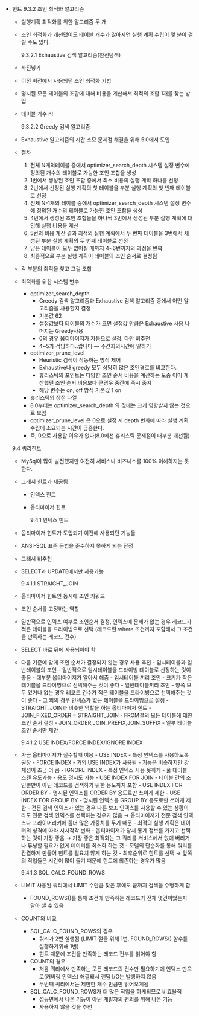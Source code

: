 - 힌트
  9.3.2 조인 최적화 알고리즘

  - 실행계획 최적화를 위한 알고리즘 두 개
  - 조인 최적화가 개선됐어도 테이블 개수가 많아지면 실행 계획 수립이 몇 분이 걸릴 수도 있다.

    9.3.2.1 Exhaustive 검색 알고리즘(완전탐색)

  - 사진넣기
  - 이전 버전에서 사용되던 조인 최적화 기법
  - 명시된 모든 테이블의 조합에 대해 비용을 계산해서 최적의 조합 1개를 찾는 방법
  - 테이블 개수 n!

    9.3.2.2 Greedy 검색 알고리즘

  - Exhaustive 알고리즘의 시간 소모 문제점 해결을 위해 5.0에서 도입
  - 절차
    1. 전체 N개의테이블 중에서 optimizer_search_depth 시스템 설정 변수에 정의된 개수의 테이블로 가능한 조인 조합을 생성
    2. 1번에서 생성된 조인 조합 중에서 최소 비용의 실행 계획 하나를 선정
    3. 2번에서 선정된 실행 계획의 첫 테이블을 부분 실행 계획의 첫 번째 테이블로 선정
    4. 전체 N-1개의 테이블 중에서 optimizer_search_depth 시스템 설정 변수에 정의된 개수의 테이블로 가능한 조인 조합을 생성
    5. 4번에서 생성된 조인 조합들을 하나씩 3번에서 생성된 부분 실행 계획에 대입해 실행 비용을 계산
    6. 5번의 비용 계산 결과 최적의 실행 계획에서 두 번째 테이블을 3번에서 새성된 부분 실행 계획의 두 번째 테이블로 선정
    7. 남은 테이블이 모두 없어질 때까지 4~6번까지의 과정을 반복
    8. 최종적으로 부분 실행 계획이 테이블의 조인 순서로 결정됨
  - 각 부분의 최적을 찾고 그걸 조합

  - 최적화를 위한 시스템 변수

    - optimizer_search_depth
      - Greedy 검색 알고리즘과 Exhaustive 검색 알고리즘 중에서 어떤 알고리즘을 사용할지 결정
      - 기본값 62
      - 설정값보다 테이블의 개수가 크면 설정값 만큼은 Exhaustive 사용 나머지는 Greedy사용
      - 0의 경우 옵티마이저가 자동으로 설정. 다만 비추천
      - 4~5가 적당하다..랍니다 — 주간회의시간에 말하기
    - optimizer_prune_level
      - Heuristic 검색이 작동하는 방식 제어
      - Exhaustive나 greedy 모두 상당히 많은 조인경로를 비교한다.
      - 휴리스틱의 포인트는 다양한 조인 순서 비용을 계산하는 도중 이미 계산했던 조인 순서 비용보다 큰경우 중간에 즉시 중지
      - 해당 변수는 on, off 방식 기본값 1 on
    - 휴리스틱의 장점 나열
    - 8.0부터는 optimizer_search_depth 의 값에는 크게 영향받지 않는 것으로 보임
    - optimizer_prune_level 은 0으로 설정 시 depth 변화에 따라 실행 계획 수립에 소요되는 시간이 급증한다.
    - 즉, 0으로 사용할 이유가 없다(8.0에선 휴리스틱 문제점이 대부분 개선됨)

  9.4 쿼리힌트

  - MySql이 많이 발전했지만 여전히 서비스나 비즈니스를 100% 이해하지는 못한다.
  - 그래서 힌트가 제공됨

    - 인덱스 힌트
    - 옵티마이저 힌트

      9.4.1 인덱스 힌트

  - 옵티마이저 힌트가 도입되기 이전에 사용되던 기능들
  - ANSI-SQL 표준 문법을 준수하지 못하게 되는 단점
  - 그래서 비추천
  - SELECT과 UPDATE에서만 사용가능

    9.4.1.1 STRAIGHT_JOIN

  - 옵티마이저 힌트인 동시에 조인 키워드
  - 조인 순서를 고정하는 역할
  - 일반적으로 인덱스 여부로 조인순서 결정, 인덱스에 문제가 없는 경우 레코드가 적은 테이블을 드라이빙으로 선택 (레코드란 where 조건까지 포함해서 그 조건을 만족하는 레코드 건수)
  - SELECT 바로 뒤에 사용되어야 함
  - 다음 기준에 맞게 조인 순서가 결정되지 않는 경우 사용 추천 - 임시테이블과 일반테이블의 조인 - 일반적으로 임시테이블을 드라이빙 테이블로 선정하는 것이 좋음 - 대부분 옵티마이저가 알아서 해줌 - 임시테이블 끼리 조인 - 크기가 작은 테이블을 드라이빙으로 선택해주는 것이 좋다 - 일반테이블끼리 조인 - 양쪽 모두 있거나 없는 경우 레코드 건수가 적은 테이블을 드라이빙으로 선택해주는 것이 좋다 - 그 외의 경우 인덱스가 없는 테이블을 드라이빙으로 설정 - STRAIGHT_JOIN과 비슷한 역할을 하는 옵티마이저 힌트 - JOIN_FIXED_ORDER = STRAIGHT_JOIN - FROM절의 모든 테이블에 대한 조인 순서 결정 - JOIN_ORDER,JOIN_PREFIX,JOIN_SUFFIX - 일부 테이블 조인 순서만 제안

    9.4.1.2 USE INDEX/FORCE INDEX/IGNORE INDEX

  - 가끔 옵티마이저가 실수할때 이용 - USE INDEX - 특정 인덱스를 사용하도록 권장 - FORCE INDEX - 거의 USE INDEX가 사용됨 - 기능은 비슷하지만 강제성이 조금 더 큼 - IGNORE INDEX - 특정 인덱스 사용 못하게 - 풀 테이블 스캔 유도가능 - 용도 명시도 가능 - USE INDEX FOR JOIN - 테이블 간의 조인뿐만이 아닌 레코드를 검색하기 위한 용도까지 포함 - USE INDEX FOR ORDER BY - 명시된 인덱스를 ORDER BY 용도로만 쓰이게 제한 - USE INDEX FOR GROUP BY - 명시된 인덱스를 GROUP BY 용도로만 쓰이게 제한 - 전문 검색 인덱스가 있는 경우 다른 보조 인덱스를 사용할 수 있는 상황이라도 전문 검색 인덱스를 선택하는 경우가 많음 → 옵티마이저가 전문 검색 인덱스나 프라이머리키에 좀더 많은 가중치를 두기 때문 - 최적의 실행 계획은 데이터의 성격에 따라 시시각각 변화 - 옵티마이저가 당시 통계 정보를 가지고 선택하는 것이 가장 좋음 → 가장 좋은 최적화는 그 쿼리를 서비스에서 없애 버리거나 튜닝할 필요가 없게 데이터를 최소화 하는 것 - 모델의 단순화를 통해 쿼리를 간결하게 만들어 힌트를 필요치 않게 하는 것 - 최후순위로 힌트를 선택 → 앞쪽의 작업들은 시간이 많이 들기 때문에 힌트에 의존하는 경우가 많음

    9.4.1.3 SQL_CALC_FOUND_ROWS

  - LIMIT 사용된 쿼리에서 LIMIT 수만큼 찾은 후에도 끝까지 검색을 수행하게 함
    - FOUND_ROWS()를 통해 조건에 만족하는 레코드가 전체 몇건이었는지 알아 낼 수 있음
  - COUNT와 비교
    - SQL_CALC_FOUND_ROWS의 경우
      - 쿼리가 2번 실행됨 (LIMIT 절을 위해 1번, FOUND_ROWS() 함수를 실행하기위해 1번)
      - 힌트 때문에 조건을 만족하는 레코드 전부를 읽어야 함
    - COUNT의 경우
      - 처음 쿼리에서 만족하는 모든 레코드의 건수만 필요하기에 인덱스 만으로(커버링 인덱스) 해결돼서 랜덤 I/O는 발생하지 않음
      - 두번째 쿼리에서는 제한한 개수 만큼만 읽어오게됨
    - SQL_CALC_FOUND_ROWS가 더 많은 작업을 하게되므로 비효율적
      - 성능면에서 나온 기능이 아닌 개발자의 편의를 위해 나온 기능
      - 사용하지 않을 것을 추천
